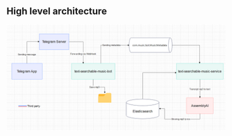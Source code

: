 ## High level architecture

![alt text](https://github.com/ArtemChurylov/text-searchable-music-bot/blob/master/src/main/resources/images/HighLevelArchitecture.PNG)